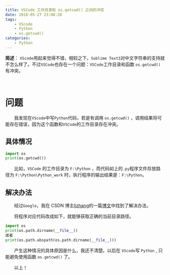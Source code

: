 ```yaml
---
title: VSCode 工作目录和 os.getcwd() 之间的冲突
date: 2018-05-27 23:08:28
tags:
    - VScode
    - Python
    - os.getcwd()
categories:
    - Python
---
```


**简述**： `VScode`用起来觉得不错，相较之下，`Sublime Text3`对中文字符串的支持就不怎么样了。不过`VSCode`也存在一个问题：`VSCode`工作目录和函数 `os.getcwd()` 有冲突。

<!-- more -->
<br />

# 问题
　　我发现在`VScode`中写`Python`代码，若是有调用 `os.getcwd()` ，调用结果将可能存在错误，因为这个函数和`VSCode`的工作目录存在冲突。

## 具体情况
```Python
import os
print(os.getcwd())
```

　　比如，`VSCode` 的工作目录为 `F:\Python` ，而代码如上的`.py`程序文件存放路径为 `F:\Python\Python_work` 时，执行程序的输出结果是：`F:\Python`。


## 解决办法

　　经过`Google`，我在 CSDN 博主[ljzhang](https://blog.csdn.net/leorx01)的一篇[博文](ihttps://blog.csdn.net/leorx01/article/details/71141643)中找到了解决办法。

　　将程序对应代码改成如下，就能够获取正确的当前目录路径。

```Python
import os
print(os.path.dirname(__file__))
或者
print(os.path.abspath(os.path.dirname(__file__)))
```

　　产生这种情况的具体原因是什么，我还不清楚。以后在 `VScode`写 `Python` , 只能避免使用函数 `os.getcwd()` 了。

　　以上！




